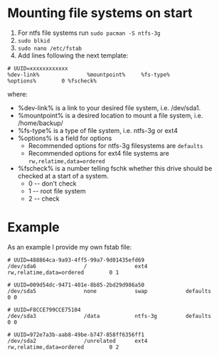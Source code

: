 # Mounting file systems on start
1. For ntfs file systems run `sudo pacman -S ntfs-3g`
2. `sudo blkid`
3. `sudo nano /etc/fstab`
4. Add lines following the next template:

  ```
  # UUID=xxxxxxxxxxxx
  %dev-link%               %mountpoint%     %fs-type%            %options%        0 %fscheck%
  ```
where:
* %dev-link% is a link to your desired file system, i.e. /dev/sda1.
* %mountpoint% is a desired location to mount a file system, i.e. /home/backup/
* %fs-type% is a type of file system, i.e. ntfs-3g or ext4
* %options% is a field for options
  * Recommended options for ntfs-3g filesystems are `defaults`
  * Recommended options for ext4 file systems are `rw,relatime,data=ordered` 
* %fscheck% is a number telling fschk whether this drive should be checked at a start of a system.
  * 0 -- don't check
  * 1 -- root file system
  * 2 -- check
  
# Example
As an example I provide my own fstab file:

```
# UUID=488864ca-9a93-4ff5-99a7-9d01435efd69
/dev/sda6               /               ext4            rw,relatime,data=ordered        0 1

# UUID=009d54dc-9471-401e-8b85-2bd29d986a50
/dev/sda5               none            swap            defaults                        0 0

# UUID=F8CCE799CCE75104
/dev/sda3               /data           ntfs-3g         defaults                        0 0

# UUID=972e7a3b-aab8-49be-b747-858ff6356ff1
/dev/sda2               /unrelated      ext4            rw,relatime,data=ordered        0 2
```
